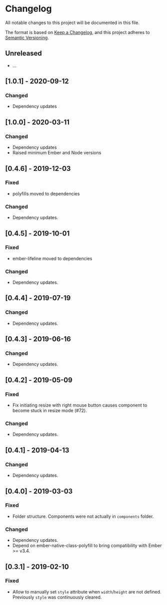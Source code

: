 # Changelog
All notable changes to this project will be documented in this file.

The format is based on [Keep a Changelog](https://keepachangelog.com/en/1.0.0/),
and this project adheres to [Semantic Versioning](https://semver.org/spec/v2.0.0.html).


## Unreleased
- …

## [1.0.1] - 2020-09-12
### Changed
- Dependency updates

## [1.0.0] - 2020-03-11
### Changed
- Dependency updates
- Raised minimum Ember and Node versions

## [0.4.6] - 2019-12-03
### Fixed
- polyfills moved to dependencies

### Changed
- Dependency updates.

## [0.4.5] - 2019-10-01
### Fixed
- ember-lifeline moved to dependencies

### Changed
- Dependency updates.

## [0.4.4] - 2019-07-19
### Changed
- Dependency updates.

## [0.4.3] - 2019-06-16
### Changed
- Dependency updates.

## [0.4.2] - 2019-05-09
### Fixed
- Fix initiating resize with right mouse button causes component to become stuck in resize mode (#72).

### Changed
- Dependency updates.

## [0.4.1] - 2019-04-13
### Changed
- Dependency updates.

## [0.4.0] - 2019-03-03
### Fixed
- Folder structure. Components were not actually in `components` folder.

### Changed
- Dependency updates.
- Depend on ember-native-class-polyfill to bring compatibility with Ember >= v3.4.

## [0.3.1] - 2019-02-10
### Fixed
- Allow to manually set `style` attribute when `width`/`height` are not defined. Previously `style` was continuously cleared.
